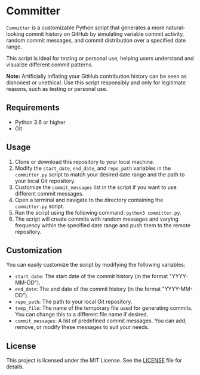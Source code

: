 # Committer

`Committer` is a customizable Python script that generates a more natural-looking commit history on GitHub by simulating variable commit activity, random commit messages, and commit distribution over a specified date range. 

This script is ideal for testing or personal use, helping users understand and visualize different commit patterns.

**Note:** Artificially inflating your GitHub contribution history can be seen as dishonest or unethical. Use this script responsibly and only for legitimate reasons, such as testing or personal use.

## Requirements

- Python 3.6 or higher
- Git

## Usage

1. Clone or download this repository to your local machine.
2. Modify the `start_date`, `end_date`, and `repo_path` variables in the `committer.py` script to match your desired date range and the path to your local Git repository.
3. Customize the `commit_messages` list in the script if you want to use different commit messages.
4. Open a terminal and navigate to the directory containing the `committer.py` script.
5. Run the script using the following command: `python3 committer.py`.
6. The script will create commits with random messages and varying frequency within the specified date range and push them to the remote repository.

## Customization

You can easily customize the script by modifying the following variables:

- `start_date`: The start date of the commit history (in the format "YYYY-MM-DD").
- `end_date`: The end date of the commit history (in the format "YYYY-MM-DD").
- `repo_path`: The path to your local Git repository.
- `temp_file`: The name of the temporary file used for generating commits. You can change this to a different file name if desired.
- `commit_messages`: A list of predefined commit messages. You can add, remove, or modify these messages to suit your needs.

## License

This project is licensed under the MIT License. See the [LICENSE](LICENSE) file for details.
